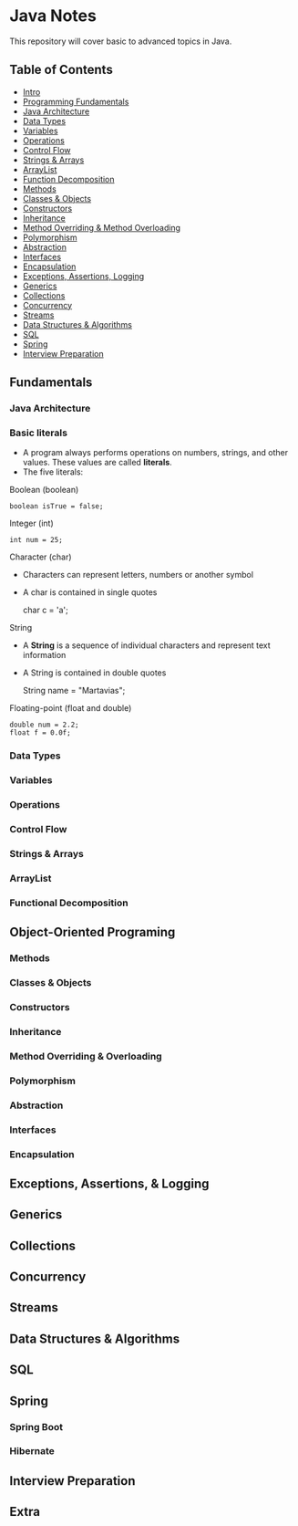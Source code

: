 
# Java Notes
This repository will cover basic to advanced topics in Java.

## Table of Contents

- [Intro](https://github.com/MarsProgrammingLab/java-notes/tree/main/src/main/java/intro)
- [Programming Fundamentals]()
- [Java Architecture]()
- [Data Types]()
- [Variables]()
- [Operations]()
- [Control Flow]()
- [Strings & Arrays]()
- [ArrayList]()
- [Function Decomposition]()
- [Methods]()
- [Classes & Objects]()
- [Constructors]() 
- [Inheritance]() 
- [Method Overriding & Method Overloading]()
- [Polymorphism]()
- [Abstraction]()
- [Interfaces]()
- [Encapsulation]()
- [Exceptions, Assertions, Logging]()
- [Generics]()
- [Collections]()
- [Concurrency]()
- [Streams]()
- [Data Structures & Algorithms]() 
- [SQL]()
- [Spring]()
- [Interview Preparation]()

## Fundamentals
### Java Architecture
### Basic literals
- A program always performs operations on numbers, strings, and other values. These values are called **literals**.
- The five literals:

Boolean (boolean)
	
	boolean isTrue = false;

Integer (int)
	
	int num = 25;

Character (char)
- Characters can represent letters, numbers or another symbol
- A char is contained in single quotes
	
	char c = 'a';
	


String
- A **String** is a sequence of individual characters and represent text information
- A String is contained in double quotes  
	
	String name = "Martavias";



Floating-point (float and double)
	
	double num = 2.2;
	float f = 0.0f;	
 
### Data Types
### Variables
### Operations
### Control Flow
### Strings & Arrays
### ArrayList 
### Functional Decomposition 
## Object-Oriented Programing
### Methods
### Classes & Objects 
### Constructors
### Inheritance
### Method Overriding & Overloading
### Polymorphism
### Abstraction 
### Interfaces 
### Encapsulation 
## Exceptions, Assertions, & Logging
## Generics 
## Collections
## Concurrency 
## Streams 
## Data Structures & Algorithms 
## SQL
## Spring
### Spring Boot
### Hibernate 
## Interview Preparation
## Extra
